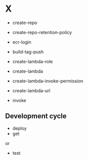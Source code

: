 # X

- create-repo
- create-repo-retention-policy

- ecr-login

- build-tag-push

- create-lambda-role
- create-lambda
- create-lambda-invoke-permission
- create-lambda-url

- invoke

## Development cycle

- deploy
- get

or

- test
